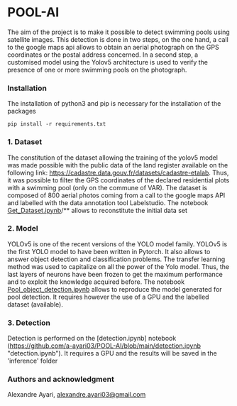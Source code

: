 # POOL-AI

The aim of the project is to make it possible to detect swimming pools using satellite images. This detection is done in two steps, on the one hand, a call to the google maps api allows to obtain an aerial photograph on the GPS coordinates or the postal address concerned. In a second step, a customised model using the Yolov5 architecture is used to verify the presence of one or more swimming pools on the photograph.

### Installation

The installation of python3 and pip is necessary for the installation of the packages

    pip install -r requirements.txt

### 1. Dataset

The constitution of the dataset allowing the training of the yolov5 model was made possible with the public data of the land register available on the following link: https://cadastre.data.gouv.fr/datasets/cadastre-etalab. Thus, it was possible to filter the GPS coordinates of the declared residential plots with a swimming pool (only on the commune of VAR). The dataset is composed of 800 aerial photos coming from a call to the google maps API and labelled with the data annotation tool Labelstudio.
The notebook [Get_Dataset.ipynb](https://github.com/a-ayari03/POOL-AI/blob/main/build_pool_model/Get_Dataset.ipynb "Get_Dataset.ipynb")/** allows to reconstitute the initial data set

### 2. Model

YOLOv5 is one of the recent versions of the YOLO model family. YOLOv5 is the first YOLO model to have been written in Pytorch. It also allows to answer object detection and classification problems. The transfer learning method was used to capitalize on all the power of the Yolo model. Thus, the last layers of neurons have been frozen to get the maximum performance and to exploit the knowledge acquired before.
The notebook [Pool_object_detection.ipynb](https://github.com/a-ayari03/POOL-AI/blob/main/build_pool_model/Pool_object_detection.ipynb "Pool_object_detection.ipynb") allows to reproduce the model generated for pool detection. It requires however the use of a GPU and the labelled dataset (available).

### 3. Detection
Detection is performed on the [detection.ipynb] notebook (https://github.com/a-ayari03/POOL-AI/blob/main/detection.ipynb "detection.ipynb"). It requires a GPU and the results will be saved in the 'inference' folder

### Authors and acknowledgment
Alexandre Ayari, alexandre.ayari03@gmail.com 



